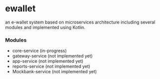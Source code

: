 # ewallet
an e-wallet system based on microservices architecture including several modules and implemented using Kotlin.

### Modules

- core-service (in-progress)
- gateway-service (not implemented yet)
- app-service  (not implemented yet)
- reports-service  (not implemented yet)
- Mockbank-service  (not implemented yet)

